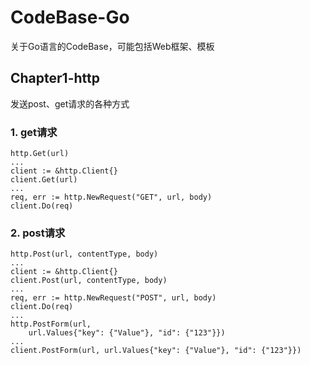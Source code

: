 # CodeBase-Go
关于Go语言的CodeBase，可能包括Web框架、模板

## Chapter1-http
发送post、get请求的各种方式

### 1. get请求
````
http.Get(url)
...
client := &http.Client{}
client.Get(url)
...
req, err := http.NewRequest("GET", url, body)
client.Do(req)
````
### 2. post请求
````
http.Post(url, contentType, body)
...
client := &http.Client{}
client.Post(url, contentType, body)
...
req, err := http.NewRequest("POST", url, body)
client.Do(req)
...
http.PostForm(url,
	url.Values{"key": {"Value"}, "id": {"123"}})
...
client.PostForm(url, url.Values{"key": {"Value"}, "id": {"123"}})
````
